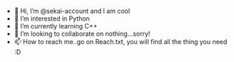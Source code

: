 - 👋 Hi, I’m @sekai-account and I am cool
- 👀 I’m interested in Python
- 🌱 I’m currently learning C++
- 💞️ I’m looking to collaborate on nothing...sorry!
- 📫 How to reach me..go on Reach.txt, you will find all the thing you need :D

<!---
sekai-account/sekai-account is a ✨ special ✨ repository because its `README.md` (this file) appears on your GitHub profile.
You can click the Preview link to take a look at your changes.
--->
